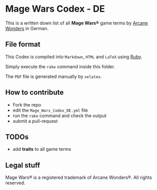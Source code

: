 # Mage Wars Codex - DE

This is a written down list of all **Mage Wars®** game terms by [Arcane Wonders](http://magewars.com/) in German.

## File format

This Codex is compiled into `Markdown`, `HTML` and `LaTeX` using [Ruby](http://ruby-lang.org/).

Simply execute the `rake` command inside this folder.

The `PDF` file is generated manually by `xelatex`.

## How to contribute

* Fork the repo
* edit the `Mage_Wars_Codex_DE.yml` file
* run the `rake` command and check the output
* submit a pull-request

## TODOs

* add **traits** to all game terms

## Legal stuff

Mage Wars® is a registered trademark of Arcane Wonders®. All rights reserved.
